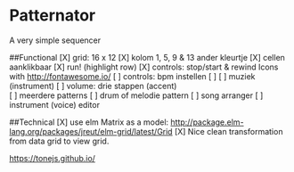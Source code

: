 # Patternator


A very simple sequencer

##Functional
[X] grid: 16 x 12
[X] kolom 1, 5, 9 & 13 ander kleurtje
[X] cellen aanklikbaar
[X] run! (highlight row)
[X] controls: stop/start & rewind Icons with http://fontawesome.io/
[ ] controls: bpm instellen
[ ]
[ ] muziek (instrument)
[ ] volume: drie stappen (accent)  
[ ] meerdere patterns
[ ] drum of melodie pattern
[ ] song arranger
[ ] instrument (voice) editor

##Technical
[X] use elm Matrix as a model:  http://package.elm-lang.org/packages/jreut/elm-grid/latest/Grid
[X] Nice clean transformation from data grid to view grid.

https://tonejs.github.io/
